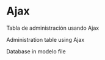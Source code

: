 # Ajax

Tabla de administración usando Ajax

Administration table using Ajax


Database in modelo file
